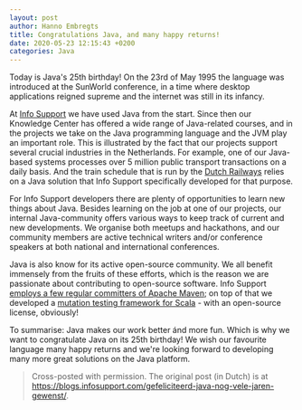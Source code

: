 ```yaml
---
layout: post
author: Hanno Embregts
title: Congratulations Java, and many happy returns!
date: 2020-05-23 12:15:43 +0200
categories: Java
---
```


Today is Java's 25th birthday! On the 23rd of May 1995 the language was introduced at the SunWorld conference, in a time where desktop applications reigned supreme and the internet was still in its infancy.

At [Info Support](https://www.infosupport.com/en/home/) we have used Java from the start. Since then our Knowledge Center has offered a wide range of Java-related courses, and in the projects we take on the Java programming language and the JVM play an important role. This is illustrated by the fact that our projects support several crucial industries in the Netherlands. For example, one of our Java-based systems processes over 5 million public transport transactions on a daily basis. And the train schedule that is run by the [Dutch Railways](https://www.ns.nl/en) relies on a Java solution that Info Support specifically developed for that purpose.

For Info Support developers there are plenty of opportunities to learn new things about Java. Besides learning on the job at one of our projects, our internal Java-community offers various ways to keep track of current and new developments. We organise both meetups and hackathons, and our community members are active technical writers and/or conference speakers at both national and international conferences.

Java is also know for its active open-source community. We all benefit immensely from the fruits of these efforts, which is the reason we are passionate about contributing to open-source software. Info Support [employs a few regular committers of Apache Maven](https://www.infosupport.com/resources/apache-maven-committer/); on top of that we developed a [mutation testing framework for Scala](https://github.com/stryker-mutator/stryker4s) - with an open-source license, obviously!

To summarise: Java makes our work better ánd more fun. Which is why we want to congratulate Java on its 25th birthday! We wish our favourite language many happy returns and we're looking forward to developing many more great solutions on the Java platform.

> Cross-posted with permission. The original post (in Dutch) is at <https://blogs.infosupport.com/gefeliciteerd-java-nog-vele-jaren-gewenst/>.